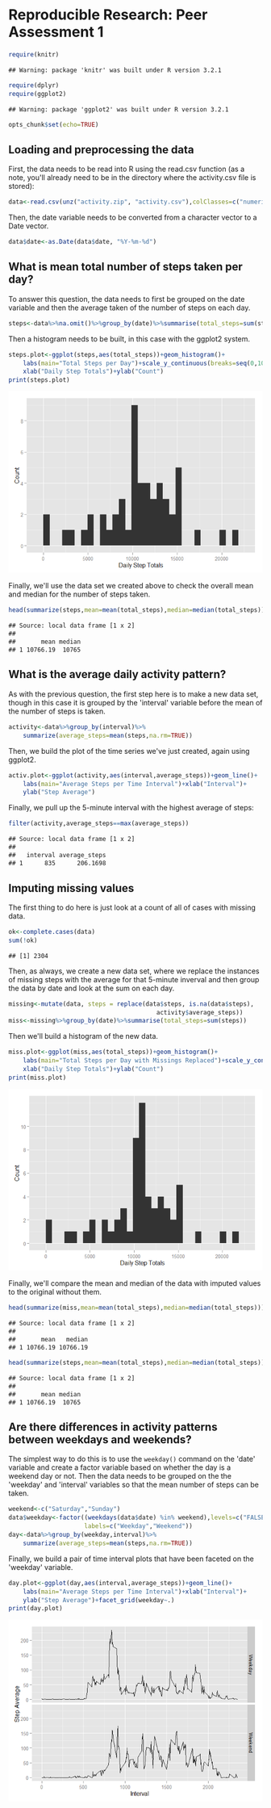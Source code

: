 # Reproducible Research: Peer Assessment 1

```r
require(knitr)
```

```
## Warning: package 'knitr' was built under R version 3.2.1
```

```r
require(dplyr)
require(ggplot2)
```

```
## Warning: package 'ggplot2' was built under R version 3.2.1
```

```r
opts_chunk$set(echo=TRUE)
```

## Loading and preprocessing the data
First, the data needs to be read into R using the read.csv function (as a note, you'll already need to be in the directory where the activity.csv file is stored):

```r
data<-read.csv(unz("activity.zip", "activity.csv"),colClasses=c("numeric","character","numeric"))
```

Then, the date variable needs to be converted from a character vector to a Date vector.

```r
data$date<-as.Date(data$date, "%Y-%m-%d")
```

## What is mean total number of steps taken per day?
To answer this question, the data needs to first be grouped on the date variable and then the average taken of the number of steps on each day.

```r
steps<-data%>%na.omit()%>%group_by(date)%>%summarise(total_steps=sum(steps))
```
Then a histogram needs to be built, in this case with the ggplot2 system.

```r
steps.plot<-ggplot(steps,aes(total_steps))+geom_histogram()+
    labs(main="Total Steps per Day")+scale_y_continuous(breaks=seq(0,10,2))+
    xlab("Daily Step Totals")+ylab("Count")
print(steps.plot)
```

![](PA1_template_files/figure-html/stepsplot-1.png) 

Finally, we'll use the data set we created above to check the overall mean and median for the number of steps taken.

```r
head(summarize(steps,mean=mean(total_steps),median=median(total_steps)))
```

```
## Source: local data frame [1 x 2]
## 
##       mean median
## 1 10766.19  10765
```

## What is the average daily activity pattern?
As with the previous question, the first step here is to make a new data set, though in this case it is grouped by the 'interval' variable before the mean of the number of steps is taken.

```r
activity<-data%>%group_by(interval)%>%
    summarize(average_steps=mean(steps,na.rm=TRUE))
```

Then, we build the plot of the time series we've just created, again using ggplot2.

```r
activ.plot<-ggplot(activity,aes(interval,average_steps))+geom_line()+
    labs(main="Average Steps per Time Interval")+xlab("Interval")+
    ylab("Step Average")
```

Finally, we pull up the 5-minute interval with the highest average of steps:

```r
filter(activity,average_steps==max(average_steps))
```

```
## Source: local data frame [1 x 2]
## 
##   interval average_steps
## 1      835      206.1698
```


## Imputing missing values
The first thing to do here is just look at a count of all of cases with missing data.

```r
ok<-complete.cases(data)
sum(!ok)
```

```
## [1] 2304
```

Then, as always, we create a new data set, where we replace the instances of missing steps with the average for that 5-minute inverval and then group the data by date and look at the sum on each day.

```r
missing<-mutate(data, steps = replace(data$steps, is.na(data$steps), 
                                         activity$average_steps))
miss<-missing%>%group_by(date)%>%summarise(total_steps=sum(steps))
```
Then we'll build a histogram of the new data.

```r
miss.plot<-ggplot(miss,aes(total_steps))+geom_histogram()+
    labs(main="Total Steps per Day with Missings Replaced")+scale_y_continuous(breaks=seq(0,10,2))+
    xlab("Daily Step Totals")+ylab("Count")
print(miss.plot)
```

![](PA1_template_files/figure-html/plotcompare-1.png) 

Finally, we'll compare the mean and median of the data with imputed values to the original without them.

```r
head(summarize(miss,mean=mean(total_steps),median=median(total_steps)))
```

```
## Source: local data frame [1 x 2]
## 
##       mean   median
## 1 10766.19 10766.19
```

```r
head(summarize(steps,mean=mean(total_steps),median=median(total_steps)))
```

```
## Source: local data frame [1 x 2]
## 
##       mean median
## 1 10766.19  10765
```


## Are there differences in activity patterns between weekdays and weekends?
The simplest way to do this is to use the `weekday()` command on the 'date' variable and create a factor variable based on whether the day is a weekend day or not. Then the data needs to be grouped on the the 'weekday' and 'interval' variables so that the mean number of steps can be taken.

```r
weekend<-c("Saturday","Sunday")
data$weekday<-factor((weekdays(data$date) %in% weekend),levels=c("FALSE","TRUE"),
                     labels=c("Weekday","Weekend"))
day<-data%>%group_by(weekday,interval)%>%
    summarize(average_steps=mean(steps,na.rm=TRUE))
```

Finally, we build a pair of time interval plots that have been faceted on the 'weekday' variable.

```r
day.plot<-ggplot(day,aes(interval,average_steps))+geom_line()+
    labs(main="Average Steps per Time Interval")+xlab("Interval")+
    ylab("Step Average")+facet_grid(weekday~.)
print(day.plot)
```

![](PA1_template_files/figure-html/dayplot-1.png) 
